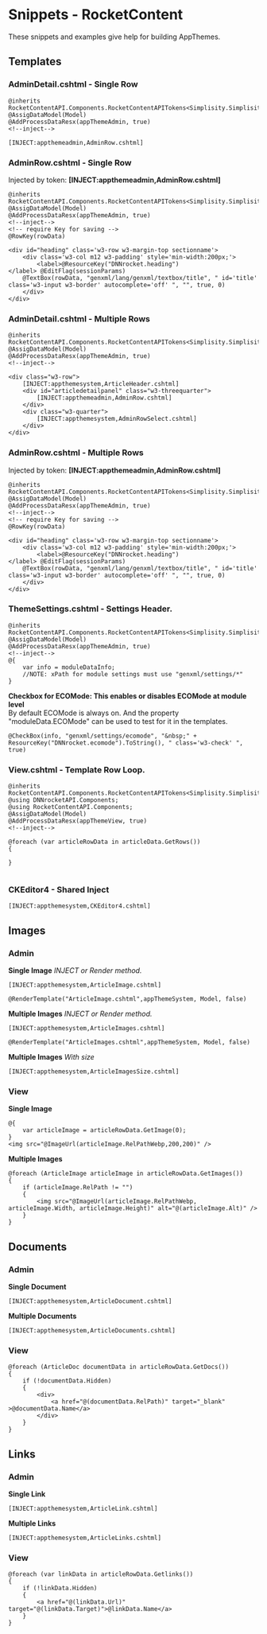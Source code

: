 ﻿# Snippets - RocketContent
These snippets and examples give help for building AppThemes.    

## Templates
### AdminDetail.cshtml - Single Row
```
@inherits RocketContentAPI.Components.RocketContentAPITokens<Simplisity.SimplisityRazor>
@AssigDataModel(Model)
@AddProcessDataResx(appThemeAdmin, true)
<!--inject-->

[INJECT:appthemeadmin,AdminRow.cshtml]

```
### AdminRow.cshtml - Single Row
Injected by token: **[INJECT:appthemeadmin,AdminRow.cshtml]**
```
@inherits RocketContentAPI.Components.RocketContentAPITokens<Simplisity.SimplisityRazor>
@AssigDataModel(Model)
@AddProcessDataResx(appThemeAdmin, true)
<!--inject-->
<!-- require Key for saving -->
@RowKey(rowData)

<div id="heading" class='w3-row w3-margin-top sectionname'>
    <div class='w3-col m12 w3-padding' style='min-width:200px;'>
        <label>@ResourceKey("DNNrocket.heading")</label> @EditFlag(sessionParams)
    @TextBox(rowData, "genxml/lang/genxml/textbox/title", " id='title' class='w3-input w3-border' autocomplete='off' ", "", true, 0)
    </div>
</div>
```

### AdminDetail.cshtml - Multiple Rows
```
@inherits RocketContentAPI.Components.RocketContentAPITokens<Simplisity.SimplisityRazor>
@AssigDataModel(Model)
@AddProcessDataResx(appThemeAdmin, true)
<!--inject-->

<div class="w3-row">
    [INJECT:appthemesystem,ArticleHeader.cshtml]
    <div id="articledetailpanel" class="w3-threequarter">
        [INJECT:appthemeadmin,AdminRow.cshtml]
    </div>
    <div class="w3-quarter">
        [INJECT:appthemesystem,AdminRowSelect.cshtml]
    </div>
</div>
```
### AdminRow.cshtml - Multiple Rows 
Injected by token: **[INJECT:appthemeadmin,AdminRow.cshtml]**
```
@inherits RocketContentAPI.Components.RocketContentAPITokens<Simplisity.SimplisityRazor>
@AssigDataModel(Model)
@AddProcessDataResx(appThemeAdmin, true)
<!--inject-->
<!-- require Key for saving -->
@RowKey(rowData)

<div id="heading" class='w3-row w3-margin-top sectionname'>
    <div class='w3-col m12 w3-padding' style='min-width:200px;'>
        <label>@ResourceKey("DNNrocket.heading")</label> @EditFlag(sessionParams)
    @TextBox(rowData, "genxml/lang/genxml/textbox/title", " id='title' class='w3-input w3-border' autocomplete='off' ", "", true, 0)
    </div>
</div>
```
### ThemeSettings.cshtml - Settings Header.
```
@inherits RocketContentAPI.Components.RocketContentAPITokens<Simplisity.SimplisityRazor>
@AssigDataModel(Model)
@AddProcessDataResx(appThemeAdmin, true)
<!--inject-->
@{
    var info = moduleDataInfo;
    //NOTE: xPath for module settings must use "genxml/settings/*"
}
```
**Checkbox for ECOMode:  This enables or disables ECOMode at module level**  
By default ECOMode is always on.  And the property "moduleData.ECOMode" can be used to test for it in the templates.
```
@CheckBox(info, "genxml/settings/ecomode", "&nbsp;" + ResourceKey("DNNrocket.ecomode").ToString(), " class='w3-check' ", true)
```
### View.cshtml - Template Row Loop.
```
@inherits RocketContentAPI.Components.RocketContentAPITokens<Simplisity.SimplisityRazor>
@using DNNrocketAPI.Components;
@using RocketContentAPI.Components;
@AssigDataModel(Model)
@AddProcessDataResx(appThemeView, true)
<!--inject-->

@foreach (var articleRowData in articleData.GetRows()) 
{

}


```

### CKEditor4 - Shared Inject
```
[INJECT:appthemesystem,CKEditor4.cshtml]
```
## Images
### Admin
**Single Image**  *INJECT or Render method.*
```
[INJECT:appthemesystem,ArticleImage.cshtml]
```
```
@RenderTemplate("ArticleImage.cshtml",appThemeSystem, Model, false)
```
**Multiple Images**  *INJECT or Render method.*
```
[INJECT:appthemesystem,ArticleImages.cshtml]
```
```
@RenderTemplate("ArticleImages.cshtml",appThemeSystem, Model, false)
```
**Multiple Images**  *With size*
```
[INJECT:appthemesystem,ArticleImagesSize.cshtml]
```

### View
**Single Image**
```
@{
    var articleImage = articleRowData.GetImage(0);
}
<img src="@ImageUrl(articleImage.RelPathWebp,200,200)" />
```
**Multiple Images**
```
@foreach (ArticleImage articleImage in articleRowData.GetImages())
{
    if (articleImage.RelPath != "")
    {
        <img src="@ImageUrl(articleImage.RelPathWebp, articleImage.Width, articleImage.Height)" alt="@(articleImage.Alt)" />
    }
}

```

## Documents
### Admin
**Single Document**
```
[INJECT:appthemesystem,ArticleDocument.cshtml]
```
**Multiple Documents**
```
[INJECT:appthemesystem,ArticleDocuments.cshtml]
```
### View
```
@foreach (ArticleDoc documentData in articleRowData.GetDocs())
{
    if (!documentData.Hidden)
    {
        <div>
            <a href="@(documentData.RelPath)" target="_blank" >@documentData.Name</a>
        </div>
    }
}
```
## Links
### Admin
**Single Link**
```
[INJECT:appthemesystem,ArticleLink.cshtml]
```
**Multiple Links**
```
[INJECT:appthemesystem,ArticleLinks.cshtml]
```
### View
```
@foreach (var linkData in articleRowData.Getlinks())
{    
    if (!linkData.Hidden)
    {
        <a href="@(linkData.Url)" target="@(linkData.Target)">@linkData.Name</a>
    }
}
```

